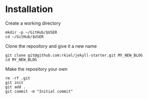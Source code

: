 # Installation

Create a working directory

```unix
mkdir -p ~/GitHub/$USER
cd ~/GitHub/$USER
```

Clone the repository and give it a new name
```unix
git clone git@github.com:rkiel/jekyll-starter.git MY_NEW_BLOG
cd MY_NEW_BLOG
```

Make the repository your own

```unix
rm -rf .git
git init
git add .
git commit -m "Initial commit"
```
